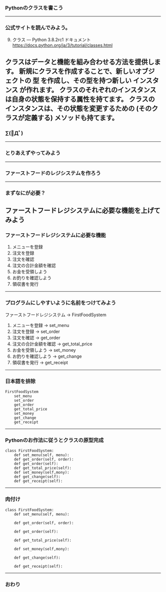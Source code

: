 ### Pythonのクラスを書こう
---

### 公式サイトを読んでみよう。

9. クラス — Python 3.8.2rc1 ドキュメント
https://docs.python.org/ja/3/tutorial/classes.html

クラスはデータと機能を組み合わせる方法を提供します。 
新規にクラスを作成することで、新しいオブジェクトの 型 を作成し、その型を持つ新しい インスタンス が作れます。 
クラスのそれぞれのインスタンスは自身の状態を保持する属性を持てます。 
クラスのインスタンスは、その状態を変更するための (そのクラスが定義する) メソッドも持てます。
---

### ∑(ﾟДﾟ)
---

### とりあえずやってみよう
---

### ファーストフードのレジシステムを作ろう
---

### まずなにが必要？

ファーストフードレジシステムに必要な機能を上げてみよう
---

### ファーストフードレジシステムに必要な機能

1. メニューを登録
1. 注文を登録
1. 注文を確認
1. 注文の合計金額を確認
1. お金を受領しよう
1. お釣りを確認しよう
1. 領収書を発行
---

### プログラムにしやすいように名前をつけてみよう

ファーストフードレジシステム -> FirstFoodSystem
1. メニューを登録 -> set_menu
1. 注文を登録 -> set_order
1. 注文を確認 -> get_order
1. 注文の合計金額を確認 -> get_total_price
1. お金を受領しよう -> set_money
1. お釣りを確認しよう -> get_change
1. 領収書を発行 -> get_receipt
---

### 日本語を排除

```
FirstFoodSystem
    set_menu
    set_order
    get_order
    get_total_price
    set_money
    get_change
    get_receipt
```

---

### Pythonのお作法に従うとクラスの原型完成

```
class FirstFoodSystem:
    def set_menu(self, menu):
    def get_order(self, order):
    def get_order(self):
    def get_total_price(self):
    def set_money(self,mony):
    def get_change(self):
    def get_receipt(self):
```

---

### 肉付け

```
class FirstFoodSystem:
    def set_menu(self, menu):
        
    def get_order(self, order):
    
    def get_order(self):
    
    def get_total_price(self):
    
    def set_money(self,mony):
    
    def get_change(self):
    
    def get_receipt(self):
```

---


### おわり

